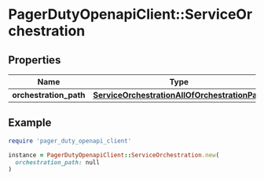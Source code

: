 # PagerDutyOpenapiClient::ServiceOrchestration

## Properties

| Name | Type | Description | Notes |
| ---- | ---- | ----------- | ----- |
| **orchestration_path** | [**ServiceOrchestrationAllOfOrchestrationPath**](ServiceOrchestrationAllOfOrchestrationPath.md) |  | [optional] |

## Example

```ruby
require 'pager_duty_openapi_client'

instance = PagerDutyOpenapiClient::ServiceOrchestration.new(
  orchestration_path: null
)
```

